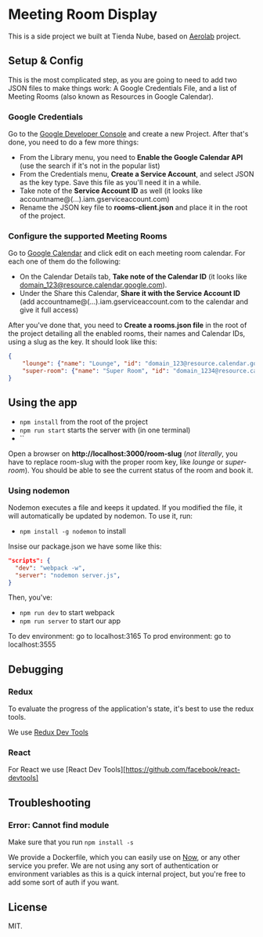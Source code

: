 # Meeting Room Display

This is a side project we built at Tienda Nube, based on [Aerolab](https://aerolab.co) project.

## Setup & Config

This is the most complicated step, as you are going to need to add two JSON files to make things work: A Google Credentials File, and a list of Meeting Rooms (also known as Resources in Google Calendar).

### Google Credentials

Go to the [Google Developer Console](https://console.developers.google.com/) and create a new Project. After that's done, you need to do a few more things:

* From the Library menu, you need to **Enable the Google Calendar API** (use the search if it's not in the popular list)
* From the Credentials menu, **Create a Service Account**, and select JSON as the key type. Save this file as you'll need it in a while.
* Take note of the **Service Account ID** as well (it looks like accountname@(...).iam.gserviceaccount.com)
* Rename the JSON key file to **rooms-client.json** and place it in the root of the project.

### Configure the supported Meeting Rooms

Go to [Google Calendar](https://calendar.google.com) and click edit on each meeting room calendar. For each one of them do the following:

* On the Calendar Details tab, **Take note of the Calendar ID** (it looks like domain_123@resource.calendar.google.com).
* Under the Share this Calendar, **Share it with the Service Account ID** (add accountname@(...).iam.gserviceaccount.com to the calendar and give it full access)

After you've done that, you need to **Create a rooms.json file** in the root of the project detailing all the enabled rooms, their names and Calendar IDs, using a slug as the key. It should look like this:

```json
{
    "lounge": {"name": "Lounge", "id": "domain_123@resource.calendar.google.com"},
    "super-room": {"name": "Super Room", "id": "domain_1234@resource.calendar.google.com"}
}
```


## Using the app

- `npm install` from the root of the project
- `npm run start` starts the server with (in one terminal)
- ``

Open a browser on **http://localhost:3000/room-slug** (*not literally*, you have to replace room-slug with the proper room key, like *lounge* or *super-room*). You should be able to see the current status of the room and book it.

### Using nodemon

Nodemon executes a file and keeps it updated. If you modified the file, it will automatically be updated by nodemon. To use it, run:

- `npm install -g nodemon` to install

Insise our package.json we have some like this:

```json
"scripts": {
  "dev": "webpack -w",
  "server": "nodemon server.js",
}
```
Then, you've:

- `npm run dev` to start webpack
- `npm run server` to start our app

To dev environment: go to localhost:3165
To prod environment: go to localhost:3555
## Debugging

### Redux

To evaluate the progress of the application's state, it's best to use the redux tools.

We use [Redux Dev Tools](https://github.com/zalmoxisus/redux-devtools-extension#installation)

### React

For React we use [React Dev Tools][https://github.com/facebook/react-devtools]


## Troubleshooting

### Error: Cannot find module

Make sure that you run `npm install -s`


We provide a Dockerfile, which you can easily use on [Now](https://zeit.co/now), or any other service you prefer. We are not using any sort of authentication or environment variables as this is a quick internal project, but you're free to add some sort of auth if you want.


## License

MIT.
